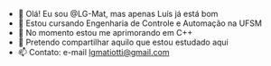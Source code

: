 - 👋 Olá! Eu sou @LG-Mat, mas apenas Luís já está bom
- 👀 Estou cursando Engenharia de Controle e Automação na UFSM
- 🌱 No momento estou me aprimorando em C++
- 💞️ Pretendo compartilhar aquilo que estou estudado aqui
- 📫 Contato: e-mail lgmatiotti@gmail.com

<!---
LG-Mat/LG-Mat is a ✨ special ✨ repository because its `README.md` (this file) appears on your GitHub profile.
You can click the Preview link to take a look at your changes.
--->
